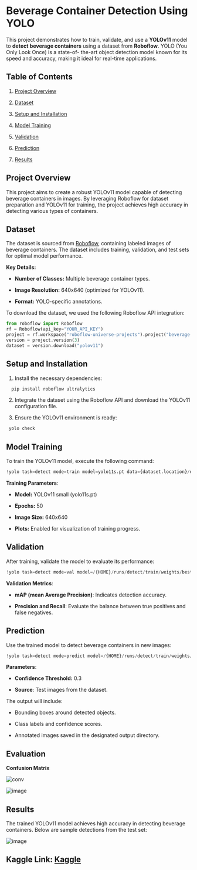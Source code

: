 # Beverage Container Detection Using YOLO


This project demonstrates how to train, validate, and use a **YOLOv11** model to **detect** 
**beverage containers** using a dataset from **Roboflow**. YOLO (You Only Look Once) is a state-of-
the-art object detection model known for its speed and accuracy, making it ideal for real-time 
applications.


## Table of Contents

1. [Project Overview](https://github.com/elnemr19/Beverage-Container-Detection-Using-YOLO/tree/main?tab=readme-ov-file#project-overview)

2. [Dataset](https://github.com/elnemr19/Beverage-Container-Detection-Using-YOLO/tree/main?tab=readme-ov-file#dataset)

3. [Setup and Installation](https://github.com/elnemr19/Beverage-Container-Detection-Using-YOLO/tree/main?tab=readme-ov-file#setup-and-installation)

4. [Model Training](https://github.com/elnemr19/Beverage-Container-Detection-Using-YOLO/tree/main?tab=readme-ov-file#model-training)

5. [Validation](https://github.com/elnemr19/Beverage-Container-Detection-Using-YOLO/tree/main?tab=readme-ov-file#validation)

6. [Prediction](https://github.com/elnemr19/Beverage-Container-Detection-Using-YOLO/tree/main?tab=readme-ov-file#prediction)

7. [Results](https://github.com/elnemr19/Beverage-Container-Detection-Using-YOLO/tree/main?tab=readme-ov-file#results)



## Project Overview

This project aims to create a robust YOLOv11 model capable of detecting beverage 
containers in images. By leveraging Roboflow for dataset preparation and YOLOv11 for training, 
the project achieves high accuracy in detecting various types of containers.



## Dataset

The dataset is sourced from [Roboflow](https://universe.roboflow.com/30201220/beverage-containers-3atxb-vqovx-1ubgt/dataset/1/download), containing labeled images of beverage containers. The dataset includes training, validation, and test sets for optimal model performance.

**Key Details:**

* **Number of Classes:** Multiple beverage container types.

* **Image Resolution:** 640x640 (optimized for YOLOv11).

* **Format:** YOLO-specific annotations.


To download the dataset, we used the following Roboflow API integration:

```python
from roboflow import Roboflow
rf = Roboflow(api_key="YOUR_API_KEY")
project = rf.workspace("roboflow-universe-projects").project("beverage-containers-3atxb")
version = project.version(3)
dataset = version.download("yolov11")
```



## Setup and Installation

1. Install the necessary dependencies:
```python
  pip install roboflow ultralytics
```
2. Integrate the dataset using the Roboflow API and download the YOLOv11 configuration file.

3. Ensure the YOLOv11 environment is ready:
 ```python
  yolo check
 ```



## Model Training

To train the YOLOv11 model, execute the following command:

```python
!yolo task=detect mode=train model=yolo11s.pt data={dataset.location}/data.yaml epochs=50 imgsz=640 plots=True
```

**Training Parameters**:

* **Model:** YOLOv11 small (yolo11s.pt)

* **Epochs:** 50

* **Image Size:** 640x640

* **Plots:** Enabled for visualization of training progress.




## Validation

After training, validate the model to evaluate its performance:

```python
!yolo task=detect mode=val model=/{HOME}/runs/detect/train/weights/best.pt data={dataset.location}/data.yaml
```

**Validation Metrics**:

* **mAP (mean Average Precision)**: Indicates detection accuracy.

* **Precision and Recall**: Evaluate the balance between true positives and false negatives.



## Prediction

Use the trained model to detect beverage containers in new images:

```python
!yolo task=detect mode=predict model=/{HOME}/runs/detect/train/weights/best.pt conf=0.3 source={dataset.location}/test/images
```

**Parameters**:

* **Confidence Threshold:** 0.3

* **Source**: Test images from the dataset.

The output will include:

* Bounding boxes around detected objects.

* Class labels and confidence scores.

* Annotated images saved in the designated output directory.

## Evaluation

**Confusion Matrix**

![conv](https://github.com/user-attachments/assets/98c0a5bb-1151-43da-8f14-946783b4cb99)



![image](https://github.com/user-attachments/assets/0702b24e-eb38-4a3e-b6f3-b6a213d09a3b)




## Results

The trained YOLOv11 model achieves high accuracy in detecting beverage containers. Below are sample detections from the test set:


![image](https://github.com/user-attachments/assets/04bc1ae2-0026-4511-99bf-1a7fb9f502e4)



## Kaggle Link: [Kaggle](https://www.kaggle.com/code/abdullahalnemr/beverage-containers-yolo#Evaluation)

